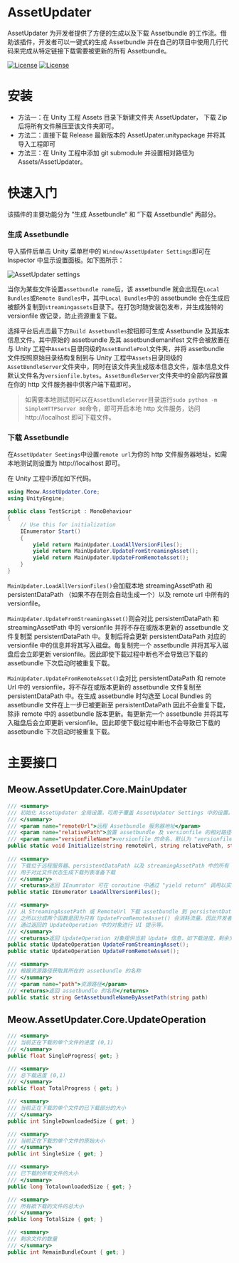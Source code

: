 # AssetUpdater

AssetUpdater 为开发者提供了方便的生成以及下载 Assetbundle 的工作流。借助该插件，开发者可以一键式的生成 Assetbundle 并在自己的项目中使用几行代码来完成从特定链接下载需要被更新的所有 Assetbundle。

[![License](https://img.shields.io/badge/license-MIT-green.svg)](https://github.com/sNaticY/AssetUpdater-Core/blob/master/LICENSE)
[![License](https://img.shields.io/badge/pre--release-v0.9-orange.svg)](https://github.com/sNaticY/AssetUpdater-Core/releases)

# 安装

* 方法一：在 Unity 工程 Assets 目录下新建文件夹 AssetUpdater， 下载 Zip 后将所有文件解压至该文件夹即可。
* 方法二：直接下载 Release 最新版本的 AssetUpater.unitypackage 并将其导入工程即可
* 方法三：在 Unity 工程中添加 git submodule 并设置相对路径为 Assets/AssetUpdater。

# 快速入门

该插件的主要功能分为 ”生成 Assetbundle“ 和 ”下载 Assetbundle“ 两部分。

### 生成 Assetbundle

导入插件后单击 Unity 菜单栏中的 `Window/AssetUpdater Settings`即可在 Inspector 中显示设置面板。如下图所示：

![AssetUpdater settings](http://osccnzbxn.bkt.clouddn.com/17070701.png)

当你为某些文件设置`assetbundle name`后，该 assetbundle 就会出现在`Local Bundles`或`Remote Bundles`中，其中`Local Bundles`中的 assetbundle 会在生成后被额外复制到`streamingassets`目录下。在打包时随安装包发布，并生成独特的 versionfile 做记录，防止资源重复下载。

选择平台后点击最下方`Build Assetbundles`按钮即可生成 Assetbundle 及其版本信息文件。其中原始的 assetbundle 及其 assetbundlemanifest 文件会被放置在与 Unity 工程中`Assets`目录同级的`AssetBundlePool`文件夹，并将 assetbundle 文件按照原始目录结构复制到与 Unity 工程中`Assets`目录同级的`AssetBundleServer`文件夹中，同时在该文件夹生成版本信息文件，版本信息文件默认文件名为`versionfile.bytes`。`AssetBundleServer`文件夹中的全部内容放置在你的 http 文件服务器中供客户端下载即可。

> 如需要本地测试则可以在`AssetBundleServer`目录运行`sudo python -m SimpleHTTPServer 80`命令，即可开启本地 http 文件服务，访问 http://localhost 即可下载文件。

### 下载 Assetbundle

在`AssetUpdater Seetings`中设置`remote url`为你的 http 文件服务器地址，如需本地测试则设置为 http://localhost 即可。

在 Unity 工程中添加如下代码。

```csharp
using Meow.AssetUpdater.Core;
using UnityEngine;

public class TestScript : MonoBehaviour
{
	// Use this for initialization
	IEnumerator Start()
	{
		yield return MainUpdater.LoadAllVersionFiles();
		yield return MainUpdater.UpdateFromStreamingAsset();
		yield return MainUpdater.UpdateFromRemoteAsset();
	}	
}
```

`MainUpdater.LoadAllVersionFiles()`会加载本地 streamingAssetPath 和 persistentDataPath （如果不存在则会自动生成一个）以及 remote url 中所有的 versionfile。

`MainUpdater.UpdateFromStreamingAsset()`则会对比 persistentDataPath 和 streamingAssetPath 中的 versionfile 并将不存在或版本更新的 assetbundle 文件复制至 persistentDataPath 中。复制后将会更新 persistentDataPath 对应的 versionfile 中的信息并将其写入磁盘。每复制完一个 assetbundle 并将其写入磁盘后会立即更新 versionfile。因此即使下载过程中断也不会导致已下载的 assetbundle 下次启动时被重复下载。

`MainUpdater.UpdateFromRemoteAsset()`会对比 persistentDataPath 和 remote Url 中的 versionfile，将不存在或版本更新的 assetbundle 文件复制至 persistentDataPath 中。在生成 assetbundle 时勾选至 Local Bundles 的 assetbundle 文件在上一步已被更新至 persistentDataPath 因此不会重复下载，除非 remote 中的 assetbundle 版本更新。每更新完一个 assetbundle 并将其写入磁盘后会立即更新 versionfile。因此即使下载过程中断也不会导致已下载的 assetbundle 下次启动时被重复下载。

# 主要接口

## Meow.AssetUpdater.Core.MainUpdater

```csharp
/// <summary>
/// 初始化 AssetUpdater 全局设置，可用于覆盖 AssetUpdater Settings 中的设置。
/// </summary>
/// <param name="remoteUrl">远程 Assetbundle 服务器地址</param>
/// <param name="relativePath">放置 assetbundle 及 versionfile 的相对路径</param>
/// <param name="versionFileName">versionfile 的命名，默认为 "versionfile.bytes"</param>
public static void Initialize(string remoteUrl, string relativePath, string versionFileName);
  
/// <summary>
/// 下载位于远程服务器、persistentDataPath 以及 streamingAssetPath 中的所有 versionfile，
/// 用于对比文件状态生成下载列表准备下载
/// </summary>
/// <returns>返回 IEnumrator 可在 coroutine 中通过 "yield return" 调用以实现异步操作</returns>
public static IEnumerator LoadAllVersionFiles();

/// <summary>
/// 从 StreamingAssetPath 或 RemoteUrl 下载 assetbundle 到 persistentDataPath，
/// 之所以分成两个函数是因为只有 UpdateFromRemoteAsset() 会消耗流量。因此开发者可以考虑
/// 通过返回的 UpdateOperation 中的对象进行 UI 提示等。
/// </summary>
/// <returns>返回 UpdateOperation 对象提供当前 Update 信息，如下载进度，剩余文件大小等</returns>
public static UpdateOperation UpdateFromStreamingAsset();
public static UpdateOperation UpdateFromRemoteAsset();

/// <summary>
/// 根据资源路径获取其所在的 assetbundle 的名称
/// </summary>
/// <param name="path">资源路径</param>
/// <returns>返回 assetbundle 的名称</returns>
public static string GetAssetbundleNameByAssetPath(string path)
```

## Meow.AssetUpdater.Core.UpdateOperation

```csharp
/// <summary>
/// 当前正在下载的单个文件的进度 (0,1)
/// </summary>
public float SingleProgress{ get; }

/// <summary>
/// 总下载进度 (0,1)
/// </summary>
public float TotalProgress { get; }

/// <summary>
/// 当前正在下载的单个文件的已下载部分的大小
/// </summary>
public int SingleDownloadedSize { get; }

/// <summary>
/// 当前正在下载的单个文件的原始大小
/// </summary>
public int SingleSize { get; }

/// <summary>
/// 已下载的所有文件的大小
/// </summary>
public long TotalownloadedSize { get; }

/// <summary>
/// 所有欲下载的文件的总大小
/// </summary>
public long TotalSize { get; }

/// <summary>
/// 剩余文件的数量
/// </summary>
public int RemainBundleCount { get; }
```

# 

